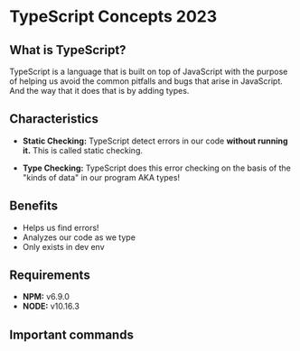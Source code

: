# TypeScript Concepts 2023

## What is TypeScript?
TypeScript is a language that is built on top of JavaScript with the purpose of helping us avoid the common pitfalls and bugs that arise in JavaScript. And the way that it does that is by adding types.

## Characteristics

- **Static Checking:** TypeScript detect errors in our code **without running it.** This is called static checking.

- **Type Checking:** TypeScript does this error checking on the basis of the "kinds of data" in our program AKA types!


## Benefits
- Helps us find errors!
- Analyzes our code as we type
- Only exists in dev env

## Requirements
- **NPM:** v6.9.0
- **NODE:** v10.16.3

## Important commands




